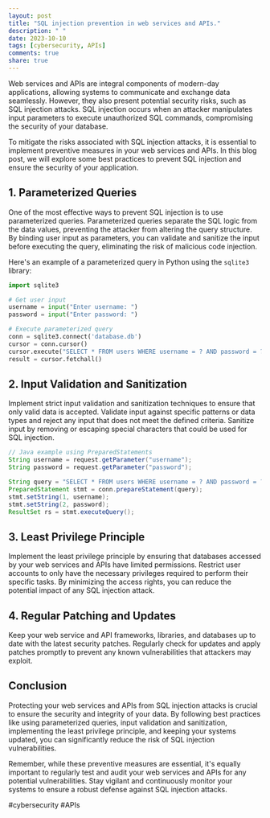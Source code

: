 ```yaml
---
layout: post
title: "SQL injection prevention in web services and APIs."
description: " "
date: 2023-10-10
tags: [cybersecurity, APIs]
comments: true
share: true
---
```


Web services and APIs are integral components of modern-day applications, allowing systems to communicate and exchange data seamlessly. However, they also present potential security risks, such as SQL injection attacks. SQL injection occurs when an attacker manipulates input parameters to execute unauthorized SQL commands, compromising the security of your database.

To mitigate the risks associated with SQL injection attacks, it is essential to implement preventive measures in your web services and APIs. In this blog post, we will explore some best practices to prevent SQL injection and ensure the security of your application.

## 1. Parameterized Queries

One of the most effective ways to prevent SQL injection is to use parameterized queries. Parameterized queries separate the SQL logic from the data values, preventing the attacker from altering the query structure. By binding user input as parameters, you can validate and sanitize the input before executing the query, eliminating the risk of malicious code injection.

Here's an example of a parameterized query in Python using the `sqlite3` library:

```python
import sqlite3

# Get user input
username = input("Enter username: ")
password = input("Enter password: ")

# Execute parameterized query
conn = sqlite3.connect('database.db')
cursor = conn.cursor()
cursor.execute("SELECT * FROM users WHERE username = ? AND password = ?", (username, password))
result = cursor.fetchall()
```

## 2. Input Validation and Sanitization

Implement strict input validation and sanitization techniques to ensure that only valid data is accepted. Validate input against specific patterns or data types and reject any input that does not meet the defined criteria. Sanitize input by removing or escaping special characters that could be used for SQL injection.

```java
// Java example using PreparedStatements
String username = request.getParameter("username");
String password = request.getParameter("password");

String query = "SELECT * FROM users WHERE username = ? AND password = ?";
PreparedStatement stmt = conn.prepareStatement(query);
stmt.setString(1, username);
stmt.setString(2, password);
ResultSet rs = stmt.executeQuery();
```

## 3. Least Privilege Principle

Implement the least privilege principle by ensuring that databases accessed by your web services and APIs have limited permissions. Restrict user accounts to only have the necessary privileges required to perform their specific tasks. By minimizing the access rights, you can reduce the potential impact of any SQL injection attack.

## 4. Regular Patching and Updates

Keep your web service and API frameworks, libraries, and databases up to date with the latest security patches. Regularly check for updates and apply patches promptly to prevent any known vulnerabilities that attackers may exploit.

## Conclusion

Protecting your web services and APIs from SQL injection attacks is crucial to ensure the security and integrity of your data. By following best practices like using parameterized queries, input validation and sanitization, implementing the least privilege principle, and keeping your systems updated, you can significantly reduce the risk of SQL injection vulnerabilities.

Remember, while these preventive measures are essential, it's equally important to regularly test and audit your web services and APIs for any potential vulnerabilities. Stay vigilant and continuously monitor your systems to ensure a robust defense against SQL injection attacks.

#cybersecurity #APIs